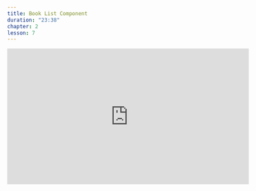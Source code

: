 ```yaml
---
title: Book List Component
duration: "23:38"
chapter: 2
lesson: 7
---
```


<iframe width="560" height="315" src="https://www.youtube.com/embed/8re_o39UpF0" title="YouTube video player" frameborder="0" allow="accelerometer; autoplay; clipboard-write; encrypted-media; gyroscope; picture-in-picture; web-share" allowfullscreen></iframe>
